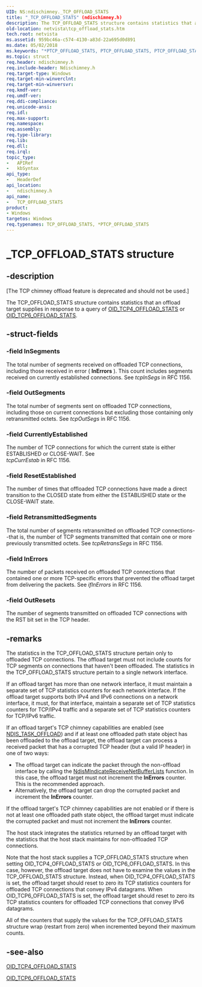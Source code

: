 ```yaml
---
UID: NS:ndischimney._TCP_OFFLOAD_STATS
title: "_TCP_OFFLOAD_STATS" (ndischimney.h)
description: The TCP_OFFLOAD_STATS structure contains statistics that an offload target supplies in response to a query of OID_TCP4_OFFLOAD_STATS or OID_TCP6_OFFLOAD_STATS.
old-location: netvista\tcp_offload_stats.htm
tech.root: netvista
ms.assetid: 959bc46a-c574-4130-a83d-22a695d0d891
ms.date: 05/02/2018
ms.keywords: "*PTCP_OFFLOAD_STATS, PTCP_OFFLOAD_STATS, PTCP_OFFLOAD_STATS structure pointer [Network Drivers Starting with Windows Vista], TCP_OFFLOAD_STATS, TCP_OFFLOAD_STATS structure [Network Drivers Starting with Windows Vista], _TCP_OFFLOAD_STATS, ndischimney/PTCP_OFFLOAD_STATS, ndischimney/TCP_OFFLOAD_STATS, netvista.tcp_offload_stats, tcp_chim_struct_62878657-feff-41e4-b540-cbde66c1244e.xml"
ms.topic: struct
req.header: ndischimney.h
req.include-header: Ndischimney.h
req.target-type: Windows
req.target-min-winverclnt: 
req.target-min-winversvr: 
req.kmdf-ver: 
req.umdf-ver: 
req.ddi-compliance: 
req.unicode-ansi: 
req.idl: 
req.max-support: 
req.namespace: 
req.assembly: 
req.type-library: 
req.lib: 
req.dll: 
req.irql: 
topic_type:
-	APIRef
-	kbSyntax
api_type:
-	HeaderDef
api_location:
-	ndischimney.h
api_name:
-	TCP_OFFLOAD_STATS
product:
- Windows
targetos: Windows
req.typenames: TCP_OFFLOAD_STATS, *PTCP_OFFLOAD_STATS
---
```


# _TCP_OFFLOAD_STATS structure


## -description


<p class="CCE_Message">[The TCP chimney offload feature is deprecated and should not be used.]

The TCP_OFFLOAD_STATS structure contains statistics that an offload target supplies in response to a
  query of 
  <a href="https://msdn.microsoft.com/library/windows/hardware/ff569800">OID_TCP4_OFFLOAD_STATS</a> or 
  <a href="https://msdn.microsoft.com/library/windows/hardware/ff569801">OID_TCP6_OFFLOAD_STATS</a>.


## -struct-fields




### -field InSegments

The total number of segments received on offloaded TCP connections, including those received in
     error (
     <b>InErrors</b> ). This count includes segments received on currently established connections. See 
     <i>tcpInSegs</i> in RFC 1156.


### -field OutSegments

The total number of segments sent on offloaded TCP connections, including those on current
     connections but excluding those containing only retransmitted octets. See 
     <i>tcpOutSegs</i> in RFC 1156.


### -field CurrentlyEstablished

The number of TCP connections for which the current state is either ESTABLISHED or CLOSE-WAIT. See     
     <i>tcpCurrEstab</i> in RFC 1156.


### -field ResetEstablished

The number of times that offloaded TCP connections have made a direct transition to the CLOSED
     state from either the ESTABLISHED state or the CLOSE-WAIT state.


### -field RetransmittedSegments

The total number of segments retransmitted on offloaded TCP connections--that is, the number of
     TCP segments transmitted that contain one or more previously transmitted octets. See 
     <i>tcpRetransSegs</i> in RFC 1156.


### -field InErrors

The number of packets received on offloaded TCP connections that contained one or more
     TCP-specific errors that prevented the offload target from delivering the packets. See 
     <i>ifInErrors</i> in RFC 1156.


### -field OutResets

The number of segments transmitted on offloaded TCP connections with the RST bit set in the TCP
     header.


## -remarks



The statistics in the TCP_OFFLOAD_STATS structure pertain only to offloaded TCP connections. The
    offload target must not include counts for TCP segments on connections that haven't been offloaded. The
    statistics in the TCP_OFFLOAD_STATS structure pertain to a single network interface.

If an offload target has more than one network interface, it must maintain a separate set of TCP
    statistics counters for each network interface. If the offload target supports both IPv4 and IPv6
    connections on a network interface, it must, for that interface, maintain a separate set of TCP
    statistics counters for TCP/IPv4 traffic and a separate set of TCP statistics counters for TCP/IPv6
    traffic.

If an offload target's TCP chimney capabilities are enabled (see 
    <a href="https://msdn.microsoft.com/library/windows/hardware/ff558995">NDIS_TASK_OFFLOAD</a>) and if at least one
    offloaded path state object has been offloaded to the offload target, the offload target can process a
    received packet that has a corrupted TCP header (but a valid IP header) in one of two ways:

<ul>
<li>
The offload target can indicate the packet through the non-offload interface by calling the 
      <a href="https://msdn.microsoft.com/b87dba3e-c18f-4ea2-8bd5-ec3cdafc534b">
      NdisMIndicateReceiveNetBufferLists</a> function. In this case, the offload target must not increment
      the 
      <b>InErrors</b> counter. This is the recommended approach.

</li>
<li>
Alternatively, the offload target can drop the corrupted packet and increment the 
      <b>InErrors</b> counter.

</li>
</ul>
If the offload target's TCP chimney capabilities are not enabled or if there is not at least one
    offloaded path state object, the offload target must indicate the corrupted packet and must not increment
    the 
    <b>InErrors</b> counter.

The host stack integrates the statistics returned by an offload target with the statistics that the
    host stack maintains for non-offloaded TCP connections.

Note that the host stack supplies a TCP_OFFLOAD_STATS structure when setting OID_TCP4_OFFLOAD_STATS or
    OID_TCP6_OFFLOAD_STATS. In this case, however, the offload target does not have to examine the values in
    the TCP_OFFLOAD_STATS structure. Instead, when OID_TCP4_OFFLOAD_STATS is set, the offload target should
    reset to zero its TCP statistics counters for offloaded TCP connections that convey IPv4 datagrams. When
    OID_TCP6_OFFLOAD_STATS is set, the offload target should reset to zero its TCP statistics counters for
    offloaded TCP connections that convey IPv6 datagrams.

All of the counters that supply the values for the TCP_OFFLOAD_STATS structure wrap (restart from
    zero) when incremented beyond their maximum counts.




## -see-also




<a href="https://msdn.microsoft.com/library/windows/hardware/ff569800">OID_TCP4_OFFLOAD_STATS</a>



<a href="https://msdn.microsoft.com/library/windows/hardware/ff569801">OID_TCP6_OFFLOAD_STATS</a>
 

 


